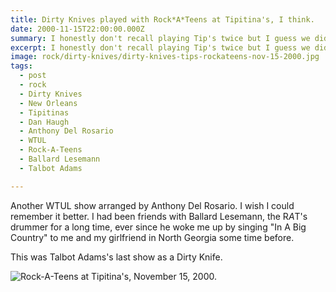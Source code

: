 ```yaml
---
title: Dirty Knives played with Rock*A*Teens at Tipitina's, I think.
date: 2000-11-15T22:00:00.000Z
summary: I honestly don't recall playing Tip's twice but I guess we did.
excerpt: I honestly don't recall playing Tip's twice but I guess we did.
image: rock/dirty-knives/dirty-knives-tips-rockateens-nov-15-2000.jpg
tags:
  - post 
  - rock
  - Dirty Knives
  - New Orleans
  - Tipitinas
  - Dan Haugh
  - Anthony Del Rosario
  - WTUL
  - Rock-A-Teens
  - Ballard Lesemann
  - Talbot Adams

---
```


Another WTUL show arranged by Anthony Del Rosario. I wish I could remember it better. I had been friends with Ballard Lesemann, the R*A*T's drummer for a long time, ever since he woke me up by singing "In A Big Country" to me and my girlfriend in North Georgia some time before.

This was Talbot Adams's last show as a Dirty Knife.

![Rock-A-Teens at Tipitina's, November 15, 2000.](/static/img/rock/dirty-knives/dirty-knives-tips-rockateens-nov-15-2000.jpg "Rock*A*Teens at Tipitina's, November 15, 2000.")

